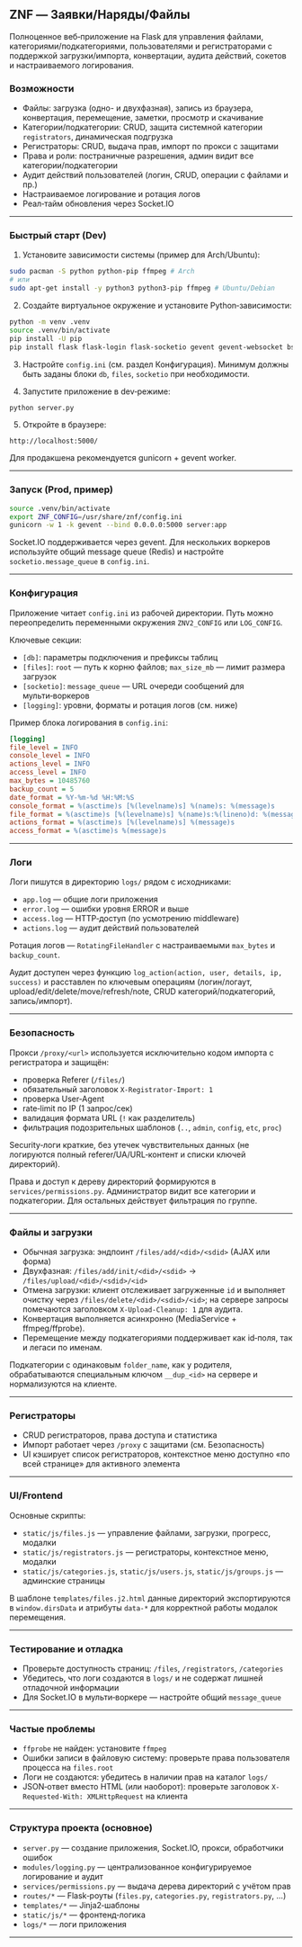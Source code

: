 ## ZNF — Заявки/Наряды/Файлы

Полноценное веб‑приложение на Flask для управления файлами, категориями/подкатегориями, пользователями и регистраторами с поддержкой загрузки/импорта, конвертации, аудита действий, сокетов и настраиваемого логирования.

### Возможности

- Файлы: загрузка (одно- и двухфазная), запись из браузера, конвертация, перемещение, заметки, просмотр и скачивание
- Категории/подкатегории: CRUD, защита системной категории `registrators`, динамическая подгрузка
- Регистраторы: CRUD, выдача прав, импорт по прокси с защитами
- Права и роли: постраничные разрешения, админ видит все категории/подкатегории
- Аудит действий пользователей (логин, CRUD, операции с файлами и пр.)
- Настраиваемое логирование и ротация логов
- Реал‑тайм обновления через Socket.IO

---

### Быстрый старт (Dev)

1. Установите зависимости системы (пример для Arch/Ubuntu):

```bash
sudo pacman -S python python-pip ffmpeg # Arch
# или
sudo apt-get install -y python3 python3-pip ffmpeg # Ubuntu/Debian
```

2. Создайте виртуальное окружение и установите Python‑зависимости:

```bash
python -m venv .venv
source .venv/bin/activate
pip install -U pip
pip install flask flask-login flask-socketio gevent gevent-websocket bs4
```

3. Настройте `config.ini` (см. раздел Конфигурация). Минимум должны быть заданы блоки `db`, `files`, `socketio` при необходимости.

4. Запустите приложение в dev‑режиме:

```bash
python server.py
```

5. Откройте в браузере:

```
http://localhost:5000/
```

Для продакшена рекомендуется gunicorn + gevent worker.

---

### Запуск (Prod, пример)

```bash
source .venv/bin/activate
export ZNF_CONFIG=/usr/share/znf/config.ini
gunicorn -w 1 -k gevent --bind 0.0.0.0:5000 server:app
```

Socket.IO поддерживается через gevent. Для нескольких воркеров используйте общий message queue (Redis) и настройте `socketio.message_queue` в `config.ini`.

---

### Конфигурация

Приложение читает `config.ini` из рабочей директории. Путь можно переопределить переменными окружения `ZNV2_CONFIG` или `LOG_CONFIG`.

Ключевые секции:

- `[db]`: параметры подключения и префиксы таблиц
- `[files]`: `root` — путь к корню файлов; `max_size_mb` — лимит размера загрузок
- `[socketio]`: `message_queue` — URL очереди сообщений для мульти‑воркеров
- `[logging]`: уровни, форматы и ротация логов (см. ниже)

Пример блока логирования в `config.ini`:

```ini
[logging]
file_level = INFO
console_level = INFO
actions_level = INFO
access_level = INFO
max_bytes = 10485760
backup_count = 5
date_format = %Y-%m-%d %H:%M:%S
console_format = %(asctime)s [%(levelname)s] %(name)s: %(message)s
file_format = %(asctime)s [%(levelname)s] %(name)s:%(lineno)d: %(message)s
actions_format = %(asctime)s [%(levelname)s] %(message)s
access_format = %(asctime)s %(message)s
```

---

### Логи

Логи пишутся в директорию `logs/` рядом с исходниками:

- `app.log` — общие логи приложения
- `error.log` — ошибки уровня ERROR и выше
- `access.log` — HTTP‑доступ (по усмотрению middleware)
- `actions.log` — аудит действий пользователей

Ротация логов — `RotatingFileHandler` с настраиваемыми `max_bytes` и `backup_count`.

Аудит доступен через функцию `log_action(action, user, details, ip, success)` и расставлен по ключевым операциям (логин/логаут, upload/edit/delete/move/refresh/note, CRUD категорий/подкатегорий, запись/импорт).

---

### Безопасность

Прокси `/proxy/<url>` используется исключительно кодом импорта с регистратора и защищён:

- проверка Referer (`/files/`)
- обязательный заголовок `X-Registrator-Import: 1`
- проверка User‑Agent
- rate‑limit по IP (1 запрос/сек)
- валидация формата URL (`!` как разделитель)
- фильтрация подозрительных шаблонов (`..`, `admin`, `config`, `etc`, `proc`)

Security‑логи краткие, без утечек чувствительных данных (не логируются полный referer/UA/URL‑контент и списки ключей директорий).

Права и доступ к дереву директорий формируются в `services/permissions.py`. Администратор видит все категории и подкатегории. Для остальных действует фильтрация по группе.

---

### Файлы и загрузки

- Обычная загрузка: эндпоинт `/files/add/<did>/<sdid>` (AJAX или форма)
- Двухфазная: `/files/add/init/<did>/<sdid>` -> `/files/upload/<did>/<sdid>/<id>`
- Отмена загрузки: клиент отслеживает загруженные `id` и выполняет очистку через `/files/delete/<did>/<sdid>/<id>`; на сервере запросы помечаются заголовком `X-Upload-Cleanup: 1` для аудита.
- Конвертация выполняется асинхронно (MediaService + ffmpeg/ffprobe).
- Перемещение между подкатегориями поддерживает как id‑поля, так и легаси по именам.

Подкатегории с одинаковым `folder_name`, как у родителя, обрабатываются специальным ключом `__dup_<id>` на сервере и нормализуются на клиенте.

---

### Регистраторы

- CRUD регистраторов, права доступа и статистика
- Импорт работает через `/proxy` с защитами (см. Безопасность)
- UI кэширует список регистраторов, контекстное меню доступно «по всей странице» для активного элемента

---

### UI/Frontend

Основные скрипты:

- `static/js/files.js` — управление файлами, загрузки, прогресс, модалки
- `static/js/registrators.js` — регистраторы, контекстное меню, модалки
- `static/js/categories.js`, `static/js/users.js`, `static/js/groups.js` — админские страницы

В шаблоне `templates/files.j2.html` данные директорий экспортируются в `window.dirsData` и атрибуты `data-*` для корректной работы модалок перемещения.

---

### Тестирование и отладка

- Проверьте доступность страниц: `/files`, `/registrators`, `/categories`
- Убедитесь, что логи создаются в `logs/` и не содержат лишней отладочной информации
- Для Socket.IO в мульти‑воркере — настройте общий `message_queue`

---

### Частые проблемы

- `ffprobe` не найден: установите `ffmpeg`
- Ошибки записи в файловую систему: проверьте права пользователя процесса на `files.root`
- Логи не создаются: убедитесь в наличии прав на каталог `logs/`
- JSON‑ответ вместо HTML (или наоборот): проверьте заголовок `X-Requested-With: XMLHttpRequest` на клиента

---

### Структура проекта (основное)

- `server.py` — создание приложения, Socket.IO, прокси, обработчики ошибок
- `modules/logging.py` — централизованное конфигурируемое логирование и аудит
- `services/permissions.py` — выдача дерева директорий с учётом прав
- `routes/*` — Flask‑роуты (`files.py`, `categories.py`, `registrators.py`, ...)
- `templates/*` — Jinja2‑шаблоны
- `static/js/*` — фронтенд‑логика
- `logs/*` — логи приложения

---
